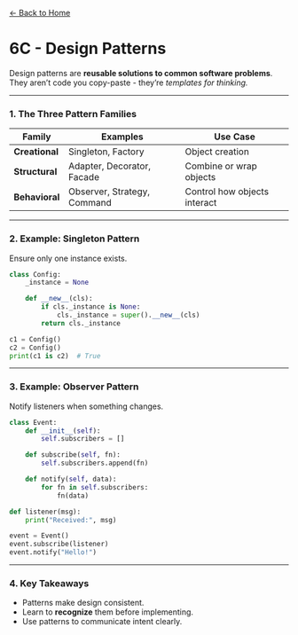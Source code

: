 [← Back to Home](../README.md)

# 6C - Design Patterns

Design patterns are **reusable solutions to common software problems**.  
They aren’t code you copy-paste - they’re *templates for thinking.*

---

### 1. The Three Pattern Families

| Family | Examples | Use Case |
|---------|-----------|-----------|
| **Creational** | Singleton, Factory | Object creation |
| **Structural** | Adapter, Decorator, Facade | Combine or wrap objects |
| **Behavioral** | Observer, Strategy, Command | Control how objects interact |

---

### 2. Example: Singleton Pattern

Ensure only one instance exists.

```python
class Config:
    _instance = None

    def __new__(cls):
        if cls._instance is None:
            cls._instance = super().__new__(cls)
        return cls._instance

c1 = Config()
c2 = Config()
print(c1 is c2)  # True
```

---

### 3. Example: Observer Pattern

Notify listeners when something changes.

```python
class Event:
    def __init__(self):
        self.subscribers = []

    def subscribe(self, fn):
        self.subscribers.append(fn)

    def notify(self, data):
        for fn in self.subscribers:
            fn(data)

def listener(msg):
    print("Received:", msg)

event = Event()
event.subscribe(listener)
event.notify("Hello!")
```

---

### 4. Key Takeaways
- Patterns make design consistent.  
- Learn to **recognize** them before implementing.  
- Use patterns to communicate intent clearly.
